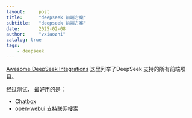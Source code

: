 ```yaml
---
layout:     post
title:      "deepseek 前端方案"
subtitle:   "deepseek 前端方案"
date:       2025-02-08
author:     "vxiaozhi"
catalog: true
tags:
    - deepseek
---
```


[Awesome DeepSeek Integrations](https://github.com/deepseek-ai/awesome-deepseek-integration) 这里列举了DeepSeek 支持的所有前端项目。

经过测试， 最好用的是：

- [Chatbox]()
- [open-webui](https://github.com/open-webui/open-webui) 支持联网搜索
